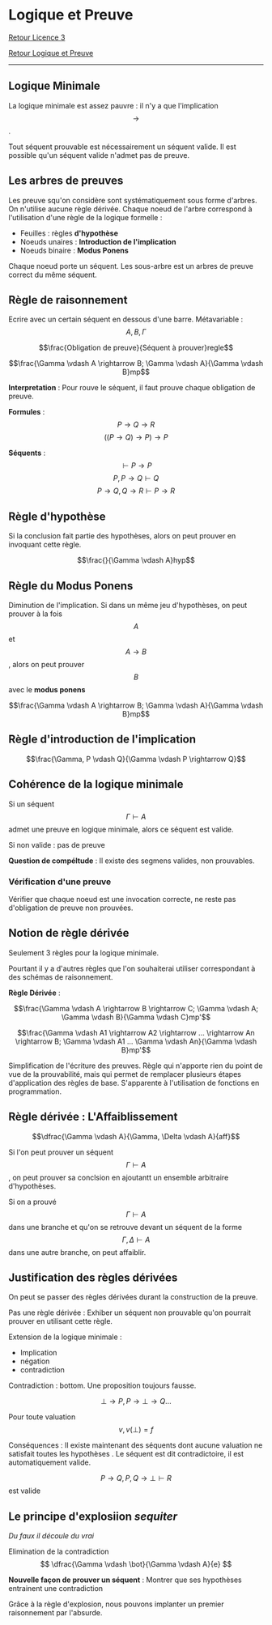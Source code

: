 # Logique et Preuve


[Retour Licence 3](https://mcheungsen.github.io/cours/ "Licence 3")

[Retour Logique et Preuve](index.md)

---

## Logique Minimale
La logique minimale est assez pauvre : il n'y a que l'implication $$\rightarrow$$.

Tout séquent prouvable est nécessairement un séquent valide. 
Il est possible qu'un séquent valide n'admet pas de preuve.

## Les arbres de preuves
Les preuve squ'on considère sont systématiquement sous forme d'arbres. On n'utilise aucune règle dérivée.
Chaque noeud de l'arbre correspond à l'utilisation d'une règle de la logique formelle :
- Feuilles : règles **d'hypothèse**
- Noeuds unaires : **Introduction de l'implication**
- Noeuds binaire : **Modus Ponens**

Chaque noeud porte un séquent. Les sous-arbre est un arbres de preuve correct du même séquent.

## Règle de raisonnement
Ecrire avec un certain séquent en dessous d'une barre. Métavariable : $$A, B, \Gamma$$

$$\frac{Obligation de preuve}{Séquent à prouver}regle$$

$$\frac{\Gamma \vdash A \rightarrow B; \Gamma \vdash A}{\Gamma \vdash B}mp$$

**Interpretation** : Pour rouve le séquent, il faut prouve chaque obligation de preuve.

**Formules** : $$P \rightarrow Q \rightarrow R$$
$$((P \rightarrow Q) \rightarrow P) \rightarrow P$$

**Séquents** : $$\vdash P \rightarrow P$$
$$P, P\rightarrow Q \vdash Q$$
$$P \rightarrow Q, Q \rightarrow R \vdash P \rightarrow R$$

## Règle d'hypothèse
Si la conclusion fait partie des hypothèses, alors on peut prouver en invoquant cette règle.

$$\frac{}{\Gamma \vdash A}hyp$$

## Règle du Modus Ponens
Diminution de l'implication. Si dans un même jeu d'hypothèses, on peut prouver à la fois $$A$$ et $$A \rightarrow B$$, alors on peut prouver $$B$$ avec le **modus ponens**

$$\frac{\Gamma \vdash A \rightarrow B; \Gamma \vdash A}{\Gamma \vdash B}mp$$

## Règle d'introduction de l'implication

$$\frac{\Gamma, P \vdash Q}{\Gamma \vdash P \rightarrow Q}$$

## Cohérence de la logique minimale
Si un séquent $$\Gamma \vdash A$$ admet une preuve en logique minimale, alors ce séquent est valide.

Si non valide : pas de preuve

**Question de compéltude** : Il existe des segmens valides, non prouvables.

### Vérification d'une preuve
Vérifier que chaque noeud est une invocation correcte, ne reste pas d'obligation de preuve non prouvées.

## Notion de règle dérivée
Seulement 3 règles pour la logique minimale.

Pourtant il y a d'autres règles que l'on souhaiterai utiliser correspondant à des schémas de raisonnement.

**Règle Dérivée** :

$$\frac{\Gamma \vdash A \rightarrow B \rightarrow C; \Gamma \vdash A; \Gamma \vdash B}{\Gamma \vdash C}mp'$$

$$\frac{\Gamma \vdash A1 \rightarrow A2 \rightarrow ... \rightarrow An \rightarrow B; \Gamma \vdash A1 ... \Gamma \vdash An}{\Gamma \vdash B}mp'$$

Simplification de l'écriture des preuves. Règle qui n'apporte rien du point de vue de la prouvabilité, mais qui permet de remplacer plusieurs étapes d'application des règles de base. S'apparente à l'utilisation de fonctions en programmation.

## Règle dérivée : L'Affaiblissement
$$\dfrac{\Gamma \vdash A}{\Gamma, \Delta \vdash A}{aff}$$

Si l'on peut prouver un séquent $$\Gamma \vdash A$$, on peut prouver sa conclsion en ajoutantt un ensemble arbitraire d'hypothèses.

Si on a prouvé $$\Gamma \vdash A$$ dans une branche et qu'on se retrouve devant un séquent de la forme $$\Gamma, \Delta \vdash A$$ dans une autre branche, on peut affaiblir.

## Justification des règles dérivées
On peut se passer des règles dérivées durant la construction de la preuve.

Pas une règle dérivée : Exhiber un séquent non prouvable qu'on pourrait prouver en utilisant cette règle.

Extension de la logique minimale :
- Implication
- négation
- contradiction

Contradiction : bottom. Une proposition toujours fausse.

$$\bot \rightarrow P, P \rightarrow \bot \rightarrow Q ...$$

Pour toute valuation $$v, v(\bot) = f$$

Conséquences : Il existe maintenant des séquents dont aucune valuation ne satisfait toutes les hypothèses
. Le séquent est dit contradictoire, il est automatiquement valide.

$$P \rightarrow Q, P, Q \rightarrow \bot \vdash R $$ 
est valide

## Le principe d'explosiion *sequiter*
*Du faux il découle du vrai*

Elimination de la contradiction
$$ \dfrac{\Gamma \vdash \bot}{\Gamma \vdash A}{e} $$

**Nouvelle façon de prouver un séquent** : Montrer que ses hypothèses entrainent une contradiction

Grâce à la règle d'explosion, nous pouvons implanter un premier raisonnement par l'absurde.



<script src="https://polyfill.io/v3/polyfill.min.js?features=es6"></script>
<script id="MathJax-script" async src="https://cdn.jsdelivr.net/npm/mathjax@3/es5/tex-mml-chtml.js"></script>